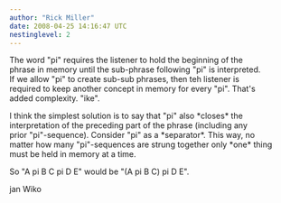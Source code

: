 ```yaml
---
author: "Rick Miller"
date: 2008-04-25 14:16:47 UTC
nestinglevel: 2
---
```

The word "pi" requires the listener to hold the beginning of the  
phrase in memory until the sub-phrase following "pi" is interpreted.  
If we allow "pi" to create sub-sub phrases, then teh listener is  
required to keep another concept in memory for every "pi". That's  
added complexity. "ike".  
  
I think the simplest solution is to say that "pi" also \*closes\* the  
interpretation of the preceding part of the phrase (including any  
prior "pi"-sequence). Consider "pi" as a \*separator\*. This way, no  
matter how many "pi"-sequences are strung together only \*one\* thing  
must be held in memory at a time.  
  
So "A pi B C pi D E" would be "(A pi B C) pi D E".  
  
jan Wiko